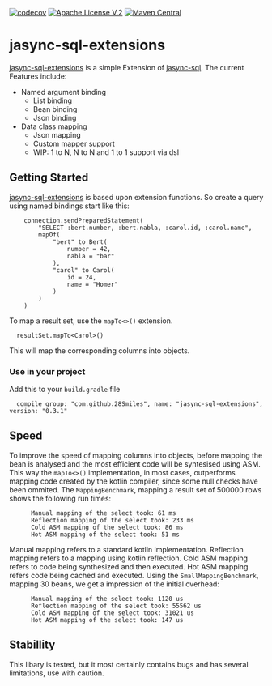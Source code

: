 [![codecov](https://codecov.io/gh/28Smiles/jasync-sql-extensions/branch/master/graph/badge.svg)](https://codecov.io/gh/28Smiles/jasync-sql-extensions)
[![Apache License V.2](https://img.shields.io/badge/license-Apache%20V.2-blue.svg)](https://github.com/jasync-sql/jasync-sql/blob/master/LICENSE)
[![Maven Central](https://maven-badges.herokuapp.com/maven-central/com.github.28Smiles/jasync-sql-extensions/badge.svg)](https://mvnrepository.com/artifact/com.github.28Smiles/jasync-sql-extensions)

# jasync-sql-extensions
[jasync-sql-extensions](https://github.com/28Smiles/jasync-sql-extensions) is a simple Extension of [jasync-sql](https://github.com/jasync-sql/jasync-sql). The current Features include:
 - Named argument binding
   - List binding
   - Bean binding
   - Json binding
 - Data class mapping
   - Json mapping
   - Custom mapper support
   - WIP: 1 to N, N to N and 1 to 1 support via dsl

 ## Getting Started
[jasync-sql-extensions](https://github.com/28Smiles/jasync-sql-extensions) is based upon extension functions. So create a query using named bindings start like this:
```
    connection.sendPreparedStatement(
        "SELECT :bert.number, :bert.nabla, :carol.id, :carol.name",
        mapOf(
            "bert" to Bert(
                number = 42, 
                nabla = "bar"
            ),
            "carol" to Carol(
                id = 24,
                name = "Homer"
            ) 
        )
    )
```
To map a result set, use the `mapTo<>()` extension.
```
  resultSet.mapTo<Carol>()
```
This will map the corresponding columns into objects.

### Use in your project
Add this to your `build.gradle` file
```
  compile group: "com.github.28Smiles", name: "jasync-sql-extensions", version: "0.3.1"
```

## Speed
To improve the speed of mapping columns into objects, before mapping the bean is analysed and the most efficient code will be syntesised using ASM. This way the `mapTo<>()` implementation, in most cases, outperforms mapping code created by the kotlin compiler, since some null checks have been ommited.
The `MappingBenchmark`, mapping a result set of 500000 rows shows the following run times:
```
      Manual mapping of the select took: 61 ms
      Reflection mapping of the select took: 233 ms
      Cold ASM mapping of the select took: 86 ms
      Hot ASM mapping of the select took: 51 ms
```
Manual mapping refers to a standard kotlin implementation.
Reflection mapping refers to a mapping using kotlin reflection.
Cold ASM mapping refers to code being synthesized and then executed.
Hot ASM mapping refers code being cached and executed.
Using the `SmallMappingBenchmark`, mapping 30 beans, we get a impression of the initial overhead:
```
      Manual mapping of the select took: 1120 us
      Reflection mapping of the select took: 55562 us
      Cold ASM mapping of the select took: 31021 us
      Hot ASM mapping of the select took: 147 us
```

## Stabillity
This libary is tested, but it most certainly contains bugs and has several limitations, use with caution.
